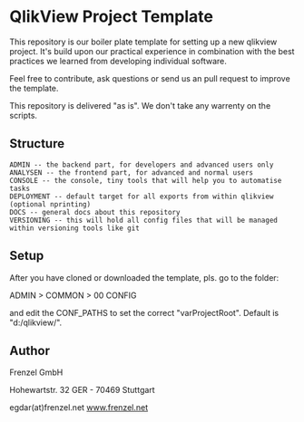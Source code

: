 # QlikView Project Template

This repository is our boiler plate template for setting up a new qlikview project. It's build upon our practical experience in combination with the best practices we learned from developing individual software.

Feel free to contribute, ask questions or send us an pull request to improve the template.

This repository is delivered "as is". We don't take any warrenty on the scripts.

## Structure

```
ADMIN -- the backend part, for developers and advanced users only
ANALYSEN -- the frontend part, for advanced and normal users
CONSOLE -- the console, tiny tools that will help you to automatise tasks
DEPLOYMENT -- default target for all exports from within qlikview (optional nprinting)
DOCS -- general docs about this repository
VERSIONING -- this will hold all config files that will be managed within versioning tools like git
```

## Setup

After you have cloned or downloaded the template, pls. go to the folder:

ADMIN > COMMON > 00 CONFIG

and edit the CONF_PATHS to set the correct "varProjectRoot". Default is "d:/qlikview/".

## Author

Frenzel GmbH

Hohewartstr. 32
GER - 70469 Stuttgart

egdar(at)frenzel.net
www.frenzel.net